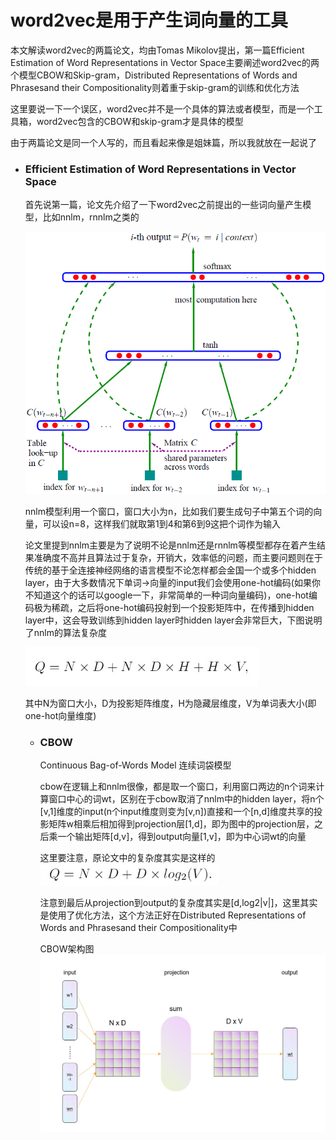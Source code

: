 # word2vec是用于产生词向量的工具
  本文解读word2vec的两篇论文，均由Tomas Mikolov提出，第一篇Efficient Estimation of Word Representations in Vector Space主要阐述word2vec的两个模型CBOW和Skip-gram，Distributed Representations of Words and Phrasesand their Compositionality则着重于skip-gram的训练和优化方法
  
  
  这里要说一下一个误区，word2vec并不是一个具体的算法或者模型，而是一个工具箱，word2vec包含的CBOW和skip-gram才是具体的模型
  
  
  由于两篇论文是同一个人写的，而且看起来像是姐妹篇，所以我就放在一起说了
  
  
- ### Efficient Estimation of Word Representations in Vector Space
  首先说第一篇，论文先介绍了一下word2vec之前提出的一些词向量产生模型，比如nnlm，rnnlm之类的
  
  
  ![nnlm2](https://github.com/jyushicelestialbeing/interpretation-of-papers/blob/master/word2vec%E4%B8%A4%E7%AF%87/nnlm2.jpg)
  
  
  nnlm模型利用一个窗口，窗口大小为n，比如我们要生成句子中第五个词的向量，可以设n=8，这样我们就取第1到4和第6到9这把个词作为输入
  
  
  论文里提到nnlm主要是为了说明不论是nnlm还是rnnlm等模型都存在着产生结果准确度不高并且算法过于复杂，开销大，效率低的问题，而主要问题则在于传统的基于全连接神经网络的语言模型不论怎样都会金国一个或多个hidden layer，由于大多数情况下单词->向量的input我们会使用one-hot编码(如果你不知道这个的话可以google一下，非常简单的一种词向量编码)，one-hot编码极为稀疏，之后将one-hot编码投射到一个投影矩阵中，在传播到hidden layer中，这会导致训练到hidden layer时hidden layer会非常巨大，下图说明了nnlm的算法复杂度
  
  
  ![nnlm](https://github.com/jyushicelestialbeing/interpretation-of-papers/blob/master/word2vec%E4%B8%A4%E7%AF%87/nnlm.jpg)
  
  
  其中N为窗口大小，D为投影矩阵维度，H为隐藏层维度，V为单词表大小(即one-hot向量维度)
  - ### CBOW
    Continuous Bag-of-Words Model 连续词袋模型
    
    
    cbow在逻辑上和nnlm很像，都是取一个窗口，利用窗口两边的n个词来计算窗口中心的词wt，区别在于cbow取消了nnlm中的hidden layer，将n个[v,1]维度的input(n个input维度则变为[v,n])直接和一个[n,d]维度共享的投影矩阵w相乘后相加得到projection层[1,d]，即为图中的projection层，之后乘一个输出矩阵[d,v]，得到output向量[1,v]，即为中心词wt的向量
    
    
    这里要注意，原论文中的复杂度其实是这样的
    ![cbow-1](https://github.com/jyushicelestialbeing/interpretation-of-papers/blob/master/word2vec%E4%B8%A4%E7%AF%87/cbow-1.jpg)
    
    
    注意到最后从projection到output的复杂度其实是[d,log2|v|]，这里其实是使用了优化方法，这个方法正好在Distributed Representations of Words and Phrasesand their Compositionality中
    
    
    CBOW架构图
    ![cbow-2](https://github.com/jyushicelestialbeing/interpretation-of-papers/blob/master/word2vec%E4%B8%A4%E7%AF%87/cbow-2.jpg)
    
    
    
    
    
    
